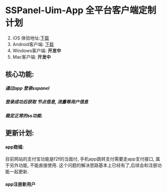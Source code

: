 # SSPanel-Uim-App  全平台客户端定制计划

2. iOS 体验地址:[下载](https://testflight.apple.com/join/q1ByZIUZ)
3. Android客户端: [下载](https://github.com/NetFly-VPN/SSPanel-Uim-App/releases/download/1.0.1/app-universal-release.apk)
4. Windows客户端: **开发中**
5. Mac客户端: **开发中**

## 核心功能:
##### 通过app 登录sspanel
##### 登录成功后获取 节点信息, 流量等用户信息
##### 稳定正常的ss功能.


## 更新计划:

#### app商城:
  目前网站的支付宝功能是f2f的当面付, 手机app跳转支付需要走app支付接口, 属于另外功能, 不能直接使用. 这个问题的解决思路基本上已经有了,后续会和注册功能一起更新.
#### app注册新用户  
